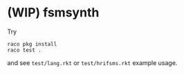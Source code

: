 # (WIP) fsmsynth

Try

```
raco pkg install
raco test .
```

and see `test/lang.rkt` or `test/hrifsms.rkt` example usage.
